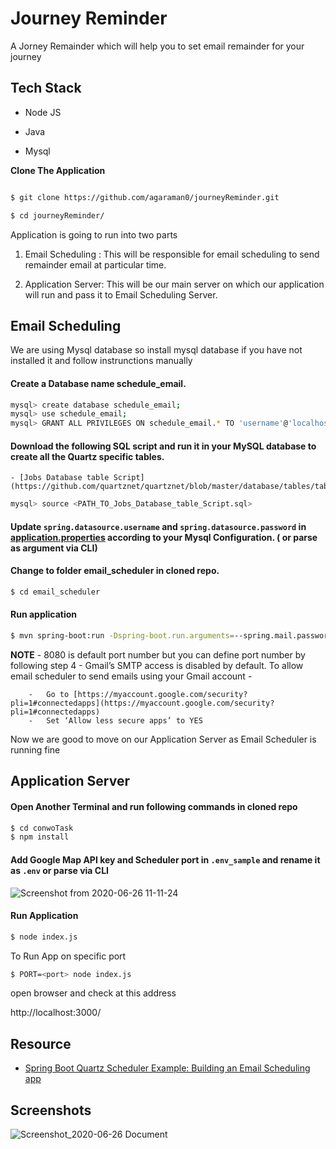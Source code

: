# Journey Reminder

A Jorney Remainder which will help you to set email remainder for your journey

## Tech Stack

+ Node JS

+ Java

+ Mysql

**Clone The Application**

```bash 

$ git clone https://github.com/agaraman0/journeyReminder.git

$ cd journeyReminder/

```

Application is going to run into two parts 

1. Email Scheduling : This will be responsible for email scheduling to send remainder email at particular time. 

2. Application Server: This will be our main server on which our application will run and pass it to Email Scheduling Server.

## Email Scheduling

We are using Mysql database so install mysql database if you have not installed it and follow instrunctions manually

#### Create a Database name **schedule_email**. 

```bash
mysql> create database schedule_email;
mysql> use schedule_email;
mysql> GRANT ALL PRIVILEGES ON schedule_email.* TO 'username'@'localhost';
```

#### Download the following SQL script and run it in your MySQL database to create all the Quartz specific tables.

	- [Jobs Database table Script](https://github.com/quartznet/quartznet/blob/master/database/tables/tables_mysql_innodb.sql)

```bash
mysql> source <PATH_TO_Jobs_Database_table_Script.sql> 
``` 

#### Update `spring.datasource.username` and `spring.datasource.password` in [application.properties](/email-scheduler/src/main/resources/application.properties) according to your Mysql Configuration. ( or parse as argument via CLI)

####  Change to folder **email_scheduler** in cloned repo.

```bash
$ cd email_scheduler
``` 

####  **Run application**

```bash
$ mvn spring-boot:run -Dspring-boot.run.arguments=--spring.mail.password=<password>,--spring.mail.username=<email>
```

**NOTE**
    -  8080 is default port number but you can define port number by following step 4
    - Gmail’s SMTP access is disabled by default. To allow email scheduler to send emails using your Gmail account -

        -   Go to [https://myaccount.google.com/security?pli=1#connectedapps](https://myaccount.google.com/security?pli=1#connectedapps)
        -   Set ‘Allow less secure apps’ to YES


Now we are good to move on our Application Server as Email Scheduler is running fine

## Application Server

#### Open Another Terminal and run following commands in cloned repo 

```bash
$ cd conwoTask
$ npm install
```

#### Add Google Map API key and Scheduler port in `.env_sample` and rename it as `.env` or parse via CLI

![Screenshot from 2020-06-26 11-11-24](https://user-images.githubusercontent.com/29687692/85826827-9e801300-b7a2-11ea-8d21-1f9c044d10e5.png)

#### **Run Application**

```bash
$ node index.js
```
To Run App on specific port 

```bash
$ PORT=<port> node index.js
```

open browser and check at this address

http://localhost:3000/



## Resource
+ [Spring Boot Quartz Scheduler Example: Building an Email Scheduling app](https://www.callicoder.com/spring-boot-quartz-scheduler-email-scheduling-example/)



## Screenshots

![Screenshot_2020-06-26 Document](https://user-images.githubusercontent.com/29687692/85827439-ef443b80-b7a3-11ea-8415-e19a688079d9.png)

